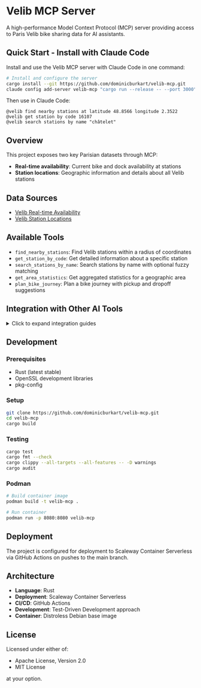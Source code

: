 # Velib MCP Server

A high-performance Model Context Protocol (MCP) server providing access to Paris Velib bike sharing data for AI assistants.

## Quick Start - Install with Claude Code

Install and use the Velib MCP server with Claude Code in one command:

```bash
# Install and configure the server
cargo install --git https://github.com/dominicburkart/velib-mcp.git
claude config add-server velib-mcp "cargo run --release -- --port 3000"
```

Then use in Claude Code:
```
@velib find nearby stations at latitude 48.8566 longitude 2.3522
@velib get station by code 16107
@velib search stations by name "châtelet"
```

## Overview

This project exposes two key Parisian datasets through MCP:
- **Real-time availability**: Current bike and dock availability at stations
- **Station locations**: Geographic information and details about all Velib stations

## Data Sources

- [Velib Real-time Availability](https://opendata.paris.fr/explore/dataset/velib-disponibilite-en-temps-reel/)
- [Velib Station Locations](https://opendata.paris.fr/explore/dataset/velib-emplacement-des-stations/)

## Available Tools

- `find_nearby_stations`: Find Velib stations within a radius of coordinates
- `get_station_by_code`: Get detailed information about a specific station
- `search_stations_by_name`: Search stations by name with optional fuzzy matching
- `get_area_statistics`: Get aggregated statistics for a geographic area
- `plan_bike_journey`: Plan a bike journey with pickup and dropoff suggestions

## Integration with Other AI Tools

<details>
<summary>Click to expand integration guides</summary>

### ChatGPT
```bash
# Install server
cargo install --git https://github.com/dominicburkart/velib-mcp.git
# Run server on port 8080
velib-mcp
# Configure in ChatGPT Custom Instructions or use via API
```

### Cursor
```bash
# Install server
cargo install --git https://github.com/dominicburkart/velib-mcp.git
# Add to Cursor's settings.json
{
  "mcp.servers": {
    "velib": {
      "command": "velib-mcp",
      "args": ["--port", "8080"]
    }
  }
}
```

### Le Chat / Mistral
```bash
# Install server
cargo install --git https://github.com/dominicburkart/velib-mcp.git
# Run server and use via API calls
velib-mcp --port 8080
```

### Windsurf
```bash
# Install server
cargo install --git https://github.com/dominicburkart/velib-mcp.git
# Configure in Windsurf MCP settings
```

</details>

## Development

### Prerequisites

- Rust (latest stable)
- OpenSSL development libraries
- pkg-config

### Setup

```bash
git clone https://github.com/dominicburkart/velib-mcp.git
cd velib-mcp
cargo build
```

### Testing

```bash
cargo test
cargo fmt --check
cargo clippy --all-targets --all-features -- -D warnings
cargo audit
```

### Podman

```bash
# Build container image
podman build -t velib-mcp .

# Run container
podman run -p 8080:8080 velib-mcp
```

## Deployment

The project is configured for deployment to Scaleway Container Serverless via GitHub Actions on pushes to the main branch.

## Architecture

- **Language**: Rust
- **Deployment**: Scaleway Container Serverless  
- **CI/CD**: GitHub Actions
- **Development**: Test-Driven Development approach
- **Container**: Distroless Debian base image

## License

Licensed under either of:
- Apache License, Version 2.0
- MIT License

at your option.